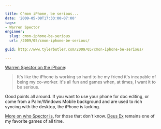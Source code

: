```yaml
---

title: C'mon iPhone, be serious...
date: '2009-05-08T17:33:00-07:00'
tags:
- Warren Spector
engineer:
  slug: cmon-iphone-be-serious
  url: /2009/05/cmon-iphone-be-serious/

guid: http://www.tylerbutler.com/2009/05/cmon-iphone-be-serious/

---
```


[Warren Spector on the iPhone][1]:

> It's like the iPhone is working so hard to be my friend it's incapable of
being my co-worker. It's all fun and games when, at times, I want it to be
serious.

Good points all around. If you want to use your phone for doc editing, or come
from a Palm/Windows Mobile background and are used to rich syncing with the
desktop, the iPhone is lacking.

[More on who Spector is][2], for those that don't know. [Deus Ex][3] remains
one of my favorite games of all time.

   [1]: http://junctionpoint.wordpress.com/2009/04/06/ive-joined-a-cult-the-iphone-cult/
   [2]: http://en.wikipedia.org/wiki/Warren_spector
   [3]: http://en.wikipedia.org/wiki/Deus_Ex

